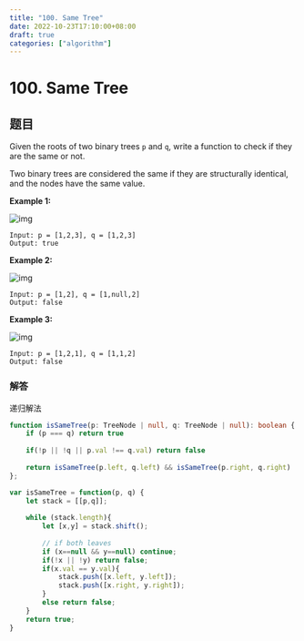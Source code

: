 ```yaml
---
title: "100. Same Tree"
date: 2022-10-23T17:10:00+08:00
draft: true
categories: ["algorithm"]
---
```




# 100. Same Tree



## 题目

Given the roots of two binary trees `p` and `q`, write a function to check if they are the same or not.

Two binary trees are considered the same if they are structurally identical, and the nodes have the same value.

 

**Example 1:**

![img](https://assets.leetcode.com/uploads/2020/12/20/ex1.jpg)

```
Input: p = [1,2,3], q = [1,2,3]
Output: true
```

**Example 2:**

![img](https://assets.leetcode.com/uploads/2020/12/20/ex2.jpg)

```
Input: p = [1,2], q = [1,null,2]
Output: false
```

**Example 3:**

![img](https://assets.leetcode.com/uploads/2020/12/20/ex3.jpg)

```
Input: p = [1,2,1], q = [1,1,2]
Output: false
```

  

### 解答



递归解法

```typescript
function isSameTree(p: TreeNode | null, q: TreeNode | null): boolean {
    if (p === q) return true
    
    if(!p || !q || p.val !== q.val) return false
    
    return isSameTree(p.left, q.left) && isSameTree(p.right, q.right)
};
```





```typescript
var isSameTree = function(p, q) {
    let stack = [[p,q]];
    
    while (stack.length){
        let [x,y] = stack.shift();
		
        // if both leaves
        if (x==null && y==null) continue; 
        if(!x || !y) return false;
        if(x.val == y.val){
            stack.push([x.left, y.left]);
            stack.push([x.right, y.right]);
        }
        else return false;
    }
    return true;
}
```

